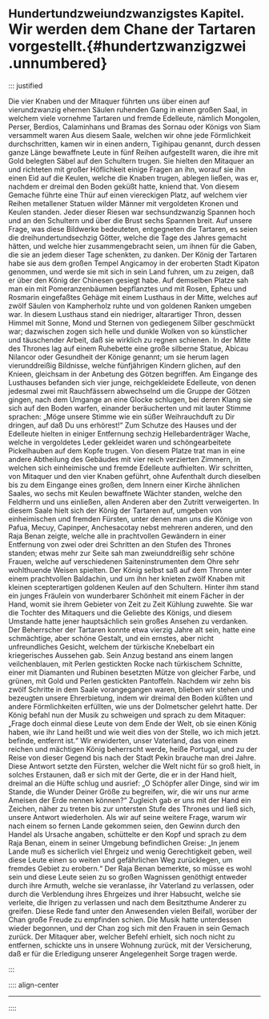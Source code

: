 # <small>Hundertundzweiundzwanzigstes Kapitel.</small><br />Wir werden dem Chane der Tartaren vorgestellt.{#hundertzwanzigzwei .unnumbered}

::: justified

Die vier Knaben und der Mitaquer führten uns über einen auf vierundzwanzig
ehernen Säulen ruhenden Gang in einen großen Saal, in welchem viele vornehme
Tartaren und fremde Edelleute, nämlich Mongolen, Perser, Berdios, Calaminhans
und Bramas des Sornau oder Königs von Siam versammelt waren Aus diesem Saale,
welchen wir ohne jede Förmlichkeit durchschritten, kamen wir in einen andern,
Tigihipau genannt, durch dessen ganze Länge bewaffnete Leute in fünf Reihen
aufgestellt waren, die ihre mit Gold belegten Säbel auf den Schultern trugen.
Sie hielten den Mitaquer an und richteten mit großer Höflichkeit einige Fragen
an ihn, worauf sie ihn einen Eid auf die Keulen, welche die Knaben trugen,
ablegen ließen, was er, nachdem er dreimal den Boden geküßt hatte, kniend that.
Von diesem Gemache führte eine Thür auf einen viereckigen Platz, auf welchem
vier Reihen metallener Statuen wilder Männer mit vergoldeten Kronen und Keulen
standen. Jeder dieser Riesen war sechsundzwanzig Spannen hoch und an den
Schultern und über die Brust sechs Spannen breit. Auf unsere Frage, was diese
Bildwerke bedeuteten, entgegneten die Tartaren, es seien die
dreihundertundsechzig Götter, welche die Tage des Jahres gemacht hätten, und
welche hier zusammengebracht seien, um ihnen für die Gaben, die sie an jedem
dieser Tage schenkten, zu danken. Der König der Tartaren habe sie aus dem großen
Tempel Angicamoy in der eroberten Stadt Kipaton genommen, und werde sie mit sich
in sein Land fuhren, um zu zeigen, daß er über den König der Chinesen gesiegt
habe. Auf demselben Platze sah man ein mit Pomeranzenbäumen bepflanztes und mit
Rosen, Epheu und Rosmarin eingefaßtes Gehäge mit einem Lusthaus in der Mitte,
welches auf zwölf Säulen von Kampherholz ruhte und von goldenen Ranken umgeben
war. In diesem Lusthaus stand ein niedriger, altarartiger Thron, dessen Himmel
mit Sonne, Mond und Sternen von gediegenem Silber geschmückt war; dazwischen
zogen sich helle und dunkle Wolken von so künstlicher und täuschender Arbeit,
daß sie wirklich zu regnen schienen. In der Mitte des Thrones lag auf einem
Ruhebette eine große silberne Statue, Abicau Nilancor oder Gesundheit der Könige
genannt; um sie herum lagen vierunddreißig Bildnisse, welche fünfjährigen
Kindern glichen, auf den Knieen, gleichsam in der Anbetung des Götzen begriffen.
Am Eingange des Lusthauses befanden sich vier junge, reichgekleidete Edelleute,
von denen jedesmal zwei mit Rauchfässern abwechselnd um die Gruppe der Götzen
gingen, nach dem Umgange an eine Glocke schlugen, bei deren Klang sie sich auf
den Boden warfen, einander beräucherten und mit lauter Stimme sprachen: „Möge
unsere Stimme wie ein süßer Weihrauchduft zu Dir dringen, auf daß Du uns
erhörest!“ Zum Schutze des Hauses und der Edelleute hielten in einiger
Entfernung sechzig Hellebardenträger Wache, welche in vergoldetes Leder
gekleidet waren und schöngearbeitete Pickelhauben auf dem Kopfe trugen. Von
diesem Platze trat man in eine andere Abtheilung des Gebäudes mit vier reich
verzierten Zimmern, in welchen sich einheimische und fremde Edelleute
aufhielten. Wir schritten, von Mitaquer und den vier Knaben geführt, ohne
Aufenthalt durch dieselben bis zu dem Eingange eines großen, dem Innern einer
Kirche ähnlichen Saales, wo sechs mit Keulen bewaffnete Wächter standen, welche
den Feldherrn und uns einließen, allen Anderen aber den Zutritt verweigerten. In
diesem Saale hielt sich der König der Tartaren auf, umgeben von einheimischen
und fremden Fürsten, unter denen man uns die Könige von Pafua, Mecuy, Capinper,
Anchesacotay nebst mehreren anderen, und den Raja Benan zeigte, welche alle in
prachtvollen Gewändern in einer Entfernung von zwei oder drei Schritten an den
Stufen des Thrones standen; etwas mehr zur Seite sah man zweiunddreißig sehr
schöne Frauen, welche auf verschiedenen Saiteninstrumenten dem Ohre sehr
wohlthuende Weisen spielten. Der König selbst saß auf dem Throne unter einem
prachtvollen Baldachin, und um ihn her knieten zwölf Knaben mit kleinen
scepterartigen goldenen Keulen auf den Schultern. Hinter ihm stand ein junges
Fräulein von wunderbarer Schönheit mit einem Fächer in der Hand, womit sie ihrem
Gebieter von Zeit zu Zeit Kühlung zuwehte. Sie war die Tochter des Mitaquers und
die Geliebte des Königs, und diesem Umstande hatte jener hauptsächlich sein
großes Ansehen zu verdanken. Der Beherrscher der Tartaren konnte etwa vierzig
Jahre alt sein, hatte eine schmächtige, aber schöne Gestalt, und ein ernstes,
aber nicht unfreundliches Gesicht, welchem der türkische Knebelbart ein
kriegerisches Aussehen gab. Sein Anzug bestand ans einem langen veilchenblauen,
mit Perlen gestickten Rocke nach türkischem Schnitte, einer mit Diamanten und
Rubinen besetzten Mütze von gleicher Farbe, und grünen, mit Gold und Perlen
gestickten Pantoffeln. Nachdem wir zehn bis zwölf Schritte in dem Saale
vorangegangen waren, blieben wir stehen und bezeugten unsere Ehrerbietung, indem
wir dreimal den Boden küßten und andere Förmlichkeiten erfüllten, wie uns der
Dolmetscher gelehrt hatte. Der König befahl nun der Musik zu schweigen und
sprach zu dem Mitaquer: „Frage doch einmal diese Leute von dem Ende der Welt, ob
sie einen König haben, wie ihr Land heißt und wie weit dies von der Stelle, wo
ich mich jetzt. befinde, entfernt ist.“ Wir erwiderten, unser Vaterland, das von
einem reichen und mächtigen König beherrscht werde, heiße Portugal, und zu der
Reise von dieser Gegend bis nach der Stadt Pekin brauche man drei Jahre. Diese
Antwort setzte den Fürsten, welcher die Welt nicht für so groß hielt, in solches
Erstaunen, daß er sich mit der Gerte, die er in der Hand hielt, dreimal an die
Hüfte schlug und ausrief: „O Schöpfer aller Dinge, sind wir im Stande, die
Wunder Deiner Größe zu begreifen, wir, die wir uns nur arme Ameisen der Erde
nennen können?“ Zugleich gab er uns mit der Hand ein Zeichen, näher zu treten
bis zur untersten Stufe des Thrones und ließ sich, unsere Antwort wiederholen.
Als wir auf seine weitere Frage, warum wir nach einem so fernen Lande gekommen
seien, den Gewinn durch den Handel als Ursache angaben, schüttelte er den Kopf
und sprach zu dem Raja Benan, einem in seiner Umgebung befindlichen Greise: „In
jenem Lande muß es sicherlich viel Ehrgeiz und wenig Gerechtigkeit geben, weil
diese Leute einen so weiten und gefährlichen Weg zurücklegen, um fremdes Gebiet
zu erobern.“ Der Raja Benan bemerkte, so müsse es wohl sein und diese Leute
seien zu so großen Wagnissen genöthigt entweder durch ihre Armuth, welche sie
veranlasse, ihr Vaterland zu verlassen, oder durch die Verblendung ihres
Ehrgeizes und ihrer Habsucht, welche sie verleite, die Ihrigen zu verlassen und
nach dem Besitzthume Anderer zu greifen. Diese Rede fand unter den Anwesenden
vielen Beifall, worüber der Chan große Freude zu empfinden schien. Die Musik
hatte unterdessen wieder begonnen, und der Chan zog sich mit den Frauen in sein
Gemach zurück. Der Mitaquer aber, welcher Befehl erhielt, sich noch nicht zu
entfernen, schickte uns in unsere Wohnung zurück, mit der Versicherung, daß er
für die Erledigung unserer Angelegenheit Sorge tragen werde.

:::

:::: align-center
****
::::
